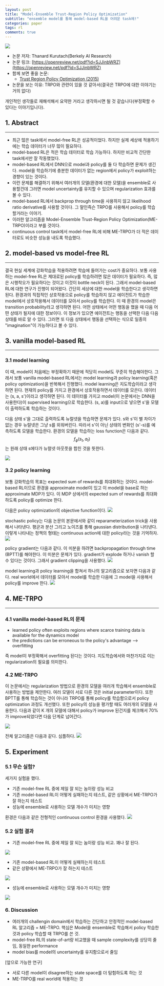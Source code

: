 ```yaml
---
layout: post
title: "Model-Ensemble Trust-Region Policy Optimization"
subtitle: "ensemble model를 통해 model-based RL을 어려운 task에!"
categories: paper
tags: rl
comments: true
---
```


<img src="https://www.dropbox.com/s/jnmnpkwpeq47ugi/%EC%8A%A4%ED%81%AC%EB%A6%B0%EC%83%B7%202018-05-29%2023.21.05.png?dl=1">

- 논문 저자: Thanard Kurutach(Berkely AI Research)
- 논문 링크: [https://openreview.net/pdf?id=SJJinbWRZ](https://openreview.net/pdf?id=SJJinbWRZ)
- 함께 보면 좋을 논문: 
	- [Trust Region Policy Optimization (2015)](https://arxiv.org/pdf/1502.05477.pdf)
- 논문을 보는 이유: TRPO와 관련이 있을 것 같아서(결국은 TRPO에 대한 이야기는 거의 없다)

개인적인 생각들로 재해석해서 요약한 거라고 생각하시면 될 것 같습니다(부정확할 수 있다는 이야기입니다).
 
## 1. Abstract
---
- 최근 많은 task에서 model-free RL은 성공적이었다. 하지만 실제 세상에 적용하기에는 학습 데이터가 너무 많이 필요하다.
- model-based RL은 적은 학습 데이터로 학습 가능하다. 하지만 비교적 간단한 task에서만 잘 작동했었다.
- model-based RL에서 DNN으로 model과 policy를 둘 다 학습하면 문제가 생긴다. model을 학습하기에 충분한 데이터가 없는 region에서 policy가 exploit하는 경향이 있는 것이다. 
- 이런 문제를 해결하기 위해서 여러개의 모델(환경에 대한 모델)을 ensemble로 사용할건데 그러면 model uncertainty를 유지할 수 있으며 regularization 효과를 볼 수 있다.
- model-based RL에서 backprop through time을 사용하지 않고 likelihood ratio derivative를 사용할 것이다. 그 말인즉슨 TRPO를 사용해서 policy를 학습할거라는 이야기.
- 이러한 알고리즘을 Model-Ensemble Trust-Region Policy Optimization(ME-TRPO)이라고 부를 것이다.
- continuous control task에서 model-free RL에 비해 ME-TRPO가 더 적은 데이터로도 비슷한 성능을 내도록 학습했다.

## 2. model-based vs model-free RL
---
결국 현실 세계에 강화학습을 적용하려면 학습에 들어가는 cost가 중요하다. 보통 사용하는 model-free RL은 제대로된 policy를 학습하려면 많은 데이터가 필요하다. 즉, 많은 시행착오가 필요하다는 것이고 이것이 bottle neck이 된다. 그래서 model-based RL에 대한 연구가 진행이 되어왔다. 간단히 세상에 대한 model을 학습한다고 생각하면 된다. 환경과의 직접적인 상호작용으로 policy를 학습하지 않고 에이전트가 학습한 model에서 상호작용해서 데이터를 모아서 policy를 학습한다. 이 때 환경의 model은 transition probability라고 생각하면 된다. 어떤 상태에서 어떤 행동을 했을 때 다음 어떤 상태가 될지에 대한 정보이다. 이 정보가 있으면 에이전트는 행동을 선택한 다음 다음 상태를 바로 알 수 있다. 그러면 또 다음 상태에서 행동을 선택하는 식으로 일종의 "imagination"이 가능하다고 볼 수 있다. 

## 3. vanilla model-based RL
---
### 3.1 model learning
이 때, model이 처음에는 부정확하기 때문에 적당히 model도 꾸준히 학습해야한다. 그래서 보통 vanilla model-based RL에서는 model learning과 policy learning(혹은 policy optimization)을 반복해서 진행했다. model learning은 지도학습이라고 생각하면 된다. 현재의 policy를 가지고 환경에서 상호작용하면서 데이터를 모은다. 데이터는 (s, a, s')이라고 생각하면 된다. 이 데이터를 가지고 model(이 논문에서는 DNN을 사용한다)이 supervised learning으로 학습한다. (s, a)를 input으로 넣으면 s'을 모델이 출력하도록 학습하는 것이다.

다음 상태 s'을 그대로 출력하도록 뉴럴넷을 학습하면 문제가 있다. s와 s'이 별 차이가 없는 경우 뉴럴넷은 그냥 s를 외워버린다. 따라서 s'이 아닌 상태의 변화인 (s'-s)를 예측하도록 모델을 학습한다. 환경의 모델을 학습하는 loss function은 다음과 같다. $$f_{\phi}(s_t, a_t)$$는 원래 상태 s에다가 뉴럴넷 아웃풋을 합친 것을 뜻한다.

<img src="https://www.dropbox.com/s/bs66h3itve37yya/%EC%8A%A4%ED%81%AC%EB%A6%B0%EC%83%B7%202018-05-29%2023.45.56.png?dl=1">

### 3.2 policy learning
보통 강화학습의 목표는 expected sum of rewards를 최대화하는 것이다. model-based RL이므로 환경을 approximate model이 있고 이 model을 base로 하는 approximate MDP가 있다. 이 MDP 상에서의 expected sum of rewards를 최대화하도록 policy를 optimize 한다. 

다음은 policy optimization의 objective function이다. 
<img src="https://www.dropbox.com/s/q31swo1cmcfh69v/%EC%8A%A4%ED%81%AC%EB%A6%B0%EC%83%B7%202018-05-29%2023.49.49.png?dl=1">

stochastic policy는 다음 논문의 본문에서와 같이 reparameterization trick을 사용해서 나타낸다. 평균과 분산 그리고 노이즈를 통해 gaussian distribution을 나타낸다. 이렇게 나타내는 정책의 형태는 continuous action에 대한 policy라는 것을 기억하자.
<img src="https://www.dropbox.com/s/gk258p80ygvozcm/%EC%8A%A4%ED%81%AC%EB%A6%B0%EC%83%B7%202018-05-29%2023.50.32.png?dl=1">

policy gradient는 다음과 같다. 이 미분을 하려면 backpropagation through time (BPTT)를 해야한다. 이 미분은 문제가 있다. gradient가 explode 하거나 vanish 할 수 있다는 것이다. 그래서 gradient clipping을 사용했다.
<img src="https://www.dropbox.com/s/nco6his3ic7bbgo/%EC%8A%A4%ED%81%AC%EB%A6%B0%EC%83%B7%202018-05-29%2023.53.15.png?dl=1">

model learning과 policy learning을 합쳐서 하나의 알고리즘으로 보자면 다음과 같다. real world에서 데이터를 모아서 model를 학습한 다음에 그 model을 사용해서 policy를 improve 한다. 
<img src="https://www.dropbox.com/s/y269zvjofxq9jja/%EC%8A%A4%ED%81%AC%EB%A6%B0%EC%83%B7%202018-05-29%2023.56.01.png?dl=1">

## 4. ME-TRPO
---
### 4.1 vanilla model-based RL의 문제
- learned policy often exploits regions where scarce training data is available for the dynamics model
- the predictions can be erroneous to the policy's advantage --> overfitting

즉 model이 부정확해서 overfitting 된다는 것이다. 지도학습에서와 마찬가지로 이는 regularization의 필요를 의미한다. 

### 4.2 ME-TRPO
이 논문에서는 regularization 방법으로 환경의 모델을 여러개 학습해서 ensemble로 사용하는 방법을 제안한다. 여러 모델이 서로 다른 것은 initial parameter이다. 또한 BPTT를 통해 학습하는 것이 아니라 TRPO를 통해 policy를 학습함으로서 policy optimization 과정도 개선했다. 또한 policy의 성능을 평가할 때도 여러개의 모델을 사용한다. 다음과 같이 K 개의 모델에 대해서 policy가 improve 된건지를 체크해서 70%가 improve되었다면 다음 단계로 넘어간다. 

<img src="https://www.dropbox.com/s/fvnzjllmcwbxdbn/%EC%8A%A4%ED%81%AC%EB%A6%B0%EC%83%B7%202018-05-30%2000.05.58.png?dl=1">

전체 알고리즘은 다음과 같다. 심플하다.
<img src="https://www.dropbox.com/s/5i1ff8akq0p05cr/%EC%8A%A4%ED%81%AC%EB%A6%B0%EC%83%B7%202018-05-30%2000.08.28.png?dl=1">

## 5. Experiment
### 5.1 무슨 실험?
세가지 실험을 했다.

- 기존 model-free RL 중에 제일 잘 되는 놈이랑 성능 비교
- 기존 model-based RL이 어떻게 실패하는지 테스트, 같은 상황에서 ME-TRPO가 잘 하는지 테스트
- 성능에 ensemble로 사용하는 모델 개수가 미치는 영향

환경은 다음과 같은 전형적인 continuous control 환경을 사용했다.
<img src="https://www.dropbox.com/s/8mlj27eu5jzga2t/%EC%8A%A4%ED%81%AC%EB%A6%B0%EC%83%B7%202018-05-30%2000.11.38.png?dl=1">

### 5.2 실험 결과
- 기존 model-free RL 중에 제일 잘 되는 놈이랑 성능 비교. 꽤나 잘 된다.
<img src="https://www.dropbox.com/s/qaion8lqhmyegac/%EC%8A%A4%ED%81%AC%EB%A6%B0%EC%83%B7%202018-05-30%2000.12.44.png?dl=1">

- 기존 model-based RL이 어떻게 실패하는지 테스트
- 같은 상황에서 ME-TRPO가 잘 하는지 테스트
<img src="https://www.dropbox.com/s/b7xgibgnurl234a/%EC%8A%A4%ED%81%AC%EB%A6%B0%EC%83%B7%202018-05-30%2000.13.50.png?dl=1">

- 성능에 ensemble로 사용하는 모델 개수가 미치는 영향
<img src="https://www.dropbox.com/s/wlzrl9rxmp8hr5b/%EC%8A%A4%ED%81%AC%EB%A6%B0%EC%83%B7%202018-05-30%2000.14.50.png?dl=1">

### 6. Discussion
- 여러개의 challengin domain에서 학습하는 간단하고 안정적인 model-based RL 알고리즘 = ME-TRPO. 핵심은 Model을 ensemble로 학습해서 policy 학습한 것과 policy 학습할 때 TRPO를 쓴 것.
- model-free RL의 state-of-art랑 비교했을 때 sample complexity를 상당히 줄임, 동일한 performance
- model bias를 model의 uncertainty를 유지함으로서 줄임

[앞으로 가능한 연구]

- 서로 다른 model이 disagree하는 state space를 더 탐험하도록 하는 것
- ME-TRPO를 real world에 적용하는 것